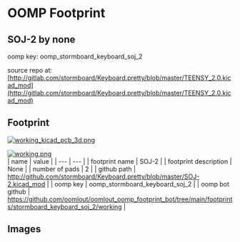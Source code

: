 # OOMP Footprint  
## SOJ-2  by none  
  
oomp key: oomp_stormboard_keyboard_soj_2  
  
source repo at: [http://gitlab.com/stormboard/Keyboard.pretty/blob/master/TEENSY_2.0.kicad_mod](http://gitlab.com/stormboard/Keyboard.pretty/blob/master/TEENSY_2.0.kicad_mod)  
## Footprint  
  
[![working_kicad_pcb_3d.png](working_kicad_pcb_3d_600.png)](working_kicad_pcb_3d.png)  
  
[![working.png](working_600.png)](working.png)  
| name | value | 
| --- | --- | 
| footprint name | SOJ-2 | 
| footprint description | None | 
| number of pads | 2 | 
| github path | http://github.com/stormboard/Keyboard.pretty/blob/master/SOJ-2.kicad_mod | 
| oomp key | oomp_stormboard_keyboard_soj_2 | 
| oomp bot github | https://github.com/oomlout/oomlout_oomp_footprint_bot/tree/main/footprints/stormboard_keyboard_soj_2/working | 
## Images  
